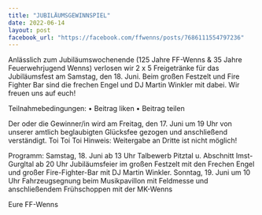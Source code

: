 ```yaml
---
title: "JUBILÄUMSGEWINNSPIEL"
date: 2022-06-14
layout: post
facebook_url: "https://facebook.com/ffwenns/posts/7686111554797236"
---
```


Anlässlich zum Jubiläumswochenende (125 Jahre FF-Wenns & 35 Jahre Feuerwehrjugend Wenns) verlosen wir 2 x 5 Freigetränke für das Jubiläumsfest am Samstag, den 18. Juni. Beim großen Festzelt und Fire Fighter Bar sind die frechen Engel und DJ Martin Winkler mit dabei. Wir freuen uns auf euch!

Teilnahmebedingungen: 
• Beitrag liken 
• Beitrag teilen

Der oder die Gewinner/in wird am Freitag, den 17. Juni um 19 Uhr von unserer amtlich beglaubigten Glücksfee gezogen und anschließend verständigt. Toi Toi Toi 
Hinweis: Weitergabe an Dritte ist nicht möglich!

Programm:
Samstag, 18. Juni ab 13 Uhr Talbewerb Pitztal u. Abschnitt Imst-Gurgltal
ab 20 Uhr Jubiläumsfeier im großen Festzelt mit den Frechen Engel und großer Fire-Fighter-Bar mit DJ Martin Winkler.
Sonntag, 19. Juni um 10 Uhr Fahrzeugsegnung beim Musikpavillon mit Feldmesse und anschließendem Frühschoppen mit der MK-Wenns 

Eure FF-Wenns
